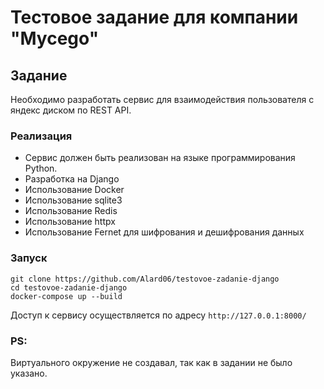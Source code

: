 # Тестовое задание для компании "Mycego"

## Задание

Необходимо разработать сервис для взаимодействия пользователя с яндекс диском по REST API.

### Реализация

- Сервис должен быть реализован на языке программирования Python.
- Разработка на Django
- Использование Docker
- Использование sqlite3
- Использование Redis
- Использование httpx
- Использование Fernet для шифрования и дешифрования данных


### Запуск

```
git clone https://github.com/Alard06/testovoe-zadanie-django
cd testovoe-zadanie-django
docker-compose up --build
```
Доступ к сервису осуществляется по адресу `http://127.0.0.1:8000/`
### PS:

Виртуального окружение не создавал, так как в задании не было указано.



